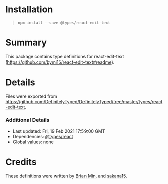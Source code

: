 # Installation
> `npm install --save @types/react-edit-text`

# Summary
This package contains type definitions for react-edit-text (https://github.com/bymi15/react-edit-text#readme).

# Details
Files were exported from https://github.com/DefinitelyTyped/DefinitelyTyped/tree/master/types/react-edit-text.

### Additional Details
 * Last updated: Fri, 19 Feb 2021 17:59:00 GMT
 * Dependencies: [@types/react](https://npmjs.com/package/@types/react)
 * Global values: none

# Credits
These definitions were written by [Brian Min](https://github.com/bymi15), and [sakana15](https://github.com/sakana15).
